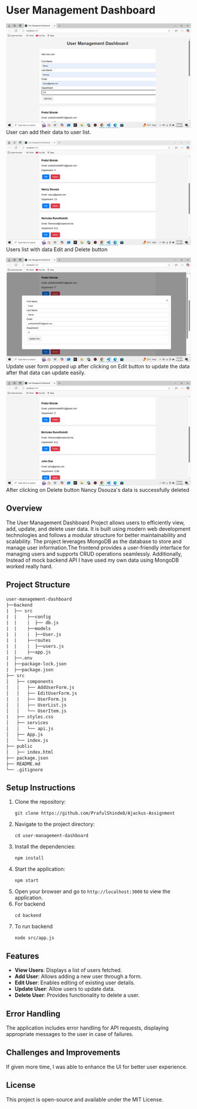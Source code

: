 # User Management Dashboard
![Project Screenshot](https://github.com/PrafulShinde8/Ajackus-Assignment/blob/464e4783451847e6aa302bb4001424d99c6c8ac7/Screenshot%20(80).png)
User can add their data to user list. 

![Project Screenshot](https://github.com/PrafulShinde8/Ajackus-Assignment/blob/d926da3108abb9fe83d9d7ece2d3754e310fc9b1/Screenshot%20(76).png)
Users list with data Edit and Delete button

![Project Screenshot](https://github.com/PrafulShinde8/Ajackus-Assignment/blob/3d612ecacb2bf78c3e47bcf46fc6a9338adda558/Screenshot%20(77).png)
Update user form popped up after clicking on Edit button to update the data after that data can update easily.

![Project Screenshot](https://github.com/PrafulShinde8/Ajackus-Assignment/blob/983407d29acbf7f1c33481ea217df710e74255d9/Screenshot%20(78).png)
After clicking on Delete button Nancy Dsouza's data is successfully deleted

## Overview
The User Management Dashboard Project allows users to efficiently view, add, update, and delete user data. It is built using modern web development technologies and follows a modular structure for better maintainability and scalability. The project leverages MongoDB as the database to store and manage user information.The frontend provides a user-friendly interface for managing users and supports CRUD operations seamlessly. Additionally, Instead of mock backend API I have used my own data using MongoDB worked really hard.
## Project Structure
```
user-management-dashboard
├──backend
|  ├── src
|  |    ├──config
|  |    |  ├── db.js
|  |    ├──models
|  |    |  ├──User.js
|  |    ├──routes
|  |    |  ├──users.js
|  |    ├──app.js
|  ├──.env
|  ├──package-lock.json
|  ├──package.json
├── src
│   ├── components
│   │   ├── AddUserForm.js
│   │   ├── EditUserForm.js
|   |   ├── UserForm.js
│   │   ├── UserList.js
│   │   └── UserItem.js
|   ├── styles.css
│   ├── services
│   │   └── api.js
│   ├── App.js
│   └── index.js
├── public
│   ├── index.html
├── package.json
├── README.md
└── .gitignore
```

## Setup Instructions
1. Clone the repository:
   ```
   git clone https://github.com/PrafulShinde8/Ajackus-Assignment
   ```
2. Navigate to the project directory:
   ```
   cd user-management-dashboard
   ```
3. Install the dependencies:
   ```
   npm install
   ```
4. Start the application:
   ```
   npm start
   ```
5. Open your browser and go to `http://localhost:3000` to view the application.
6. For backend
   ```
   cd backend
7. To run backend
   ```
   node src/app.js

## Features
- **View Users**: Displays a list of users fetched.
- **Add User**: Allows adding a new user through a form.
- **Edit User**: Enables editing of existing user details.
- **Update User**: Allow users to update data.
- **Delete User**: Provides functionality to delete a user.

## Error Handling
The application includes error handling for API requests, displaying appropriate messages to the user in case of failures.


## Challenges and Improvements
If given more time, I was able to enhance the UI for better user experience.

## License
This project is open-source and available under the MIT License.
